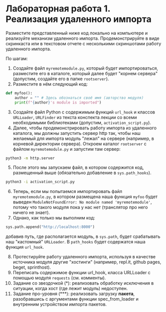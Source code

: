 # Лабораторная работа 1. Реализация удаленного импорта

Разместите представленный ниже код локально на компьютере и реализуйте механизм удаленного импорта. 
Продемонстрируйте в виде скринкаста или в текстовом отчете с несколькими скриншотами работу удаленного импорта.

По шагам: 
1. Создайте файл ```myremotemodule.py```, который будет импортироваться, разместите его в каталоге, который далее будет "корнем сервера" (допустим, создайте его в папке ```rootserver```).
2. Разместите в нём следующий код:  
```python
def myfoo():
    author = "" # Здесь обознаться своё имя (авторство модуля)
    print(f"{author}'s module is imported")
```

3. Создайте файл Python с содержимым функций ```url_hook``` и классов ```URLLoader```, ```URLFinder``` из текста конспекта лекции со всеми необходимыми библиотеками (допустим, ```activation_script.py```).
4. Далее, чтобы продемонстрировать работу импорта из удаленного каталога, мы должны запустить сервер http так, чтобы наш желаемый для импорта модуль "лежал" на сервере (например, в корневой директории сервера). Откроем каталог ```rootserver``` с файлом ```myremotemodule.py``` и запустим там сервер:
```sh
python3 -m http.server
```
5. После этого мы запускаем файл, в котором содержится код, размещенный выше (обязательно добавление в ```sys.path_hooks```). 
```sh
python3 -i activation_script.py
```
6. Теперь, если мы попытаемся импортировать файл ```myremotemodule.py```, в котором размещена наша функция ```myfoo``` будет выведен ```ModuleNotFoundError: No module named 'myremotemodule'```, потому что такого модуля пока у нас нет (транслятор про него ничего не знает).
7. Однако, как только мы выполним код:
```python
sys.path.append("http://localhost:8000")
``` 
добавив путь, где располагается модуль, в ```sys.path```, будет срабатывать наш "кастомный" ```URLLoader```.
В ```path_hooks``` будет содержатся наша функция ```url_hook```. 

8. Протестируйте работу удаленного импорта, используя в качестве источника модуля другие "хостинги" (например, repl.it, github pages, beget, sprinthost). 
10. Переписать содержимое функции url_hook, класса URLLoader с помощью модуля ```requests``` (см. комменты).
11. Задание со звездочкой (\*): реализовать обработку исключения в ситуации, когда хост (где лежит модуль) недоступен.
12. Задание про-уровня (\*\*\*): реализовать загрузку **пакета**, разобравшись с аргументами функции spec_from_loader и внутренним устройством импорта пакетов. 

